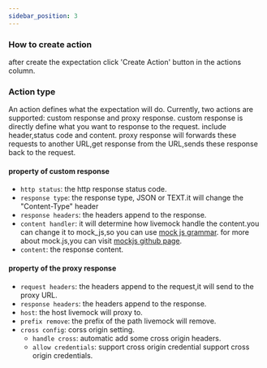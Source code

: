 ```yaml
---
sidebar_position: 3
---
```


### How to create action

after create the expectation click 'Create Action' button in the actions column.

### Action type

An action defines what the expectation will do. Currently, two actions are supported: custom response and proxy response.
custom response is directly define what you want to response to the request. include header,status code and content.
proxy response will forwards these requests to another URL,get response from the URL,sends these response back to the request.

#### property of custom response

- `http status`: the http response status code.
- `response type`: the response type, JSON or TEXT.it will change the "Content-Type" header
- `response headers`: the headers append to the response.
- `content handler`: it will determine how livemock handle the content.you can change it to mock_js,so you can use [mock js grammar](http://mockjs.com/examples.html). for more about mock.js,you can visit [mockjs github page](https://github.com/nuysoft/Mock).
- `content`: the response content.

#### property of the proxy response

- `request headers`: the headers append to the request,it will send to the proxy URL.
- `response headers`: the headers append to the response.
- `host`: the host livemock will proxy to.
- `prefix remove`: the prefix of the path livemock will remove.
- `cross config`: corss origin setting.
  - `handle cross`: automatic add some cross origin headers.
  - `allow credentials`: support cross origin credential support cross origin credentials.
